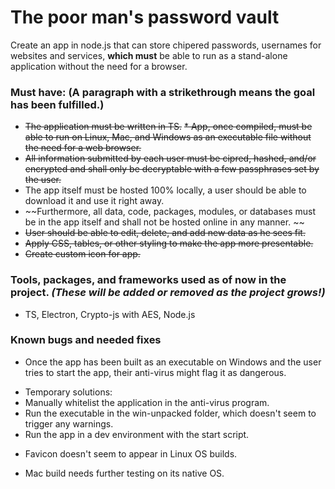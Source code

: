 # The poor man's password vault

Create an app in node.js that can store chipered passwords, usernames for websites and services, **which must** be able to run as a stand-alone application without the need for a browser.


### Must have: (A paragraph with a strikethrough means the goal has been fulfilled.)

* ~~The application must be written in TS.~~
~~* App, once compiled, must be able to run on Linux, Mac, and Windows as an executable file without the need for a web browser.~~
* ~~All information submitted by each user must be cipred, hashed, and/or encrypted and shall only be decryptable with a few passphrases set by the user.~~
* The app itself must be hosted 100% locally, a user should be able to download it and use it right away.
* ~~Furthermore, all data, code, packages, modules, or databases must be in the app itself and shall not be hosted online in any manner. ~~
* ~~User should be able to edit, delete, and add new data as he sees fit.~~
* ~~Apply CSS, tables, or other styling to make the app more presentable.~~
* ~~Create custom icon for app.~~

### Tools, packages, and frameworks used as of now in the project. *(These will be added or removed as the project grows!)*

* TS, Electron, Crypto-js with AES, Node.js

### Known bugs and needed fixes

* Once the app has been built as an executable on Windows and the user tries to start the app, their anti-virus might flag it as dangerous.
- Temporary solutions:
- Manually whitelist the application in the anti-virus program.
- Run the executable in the win-unpacked folder, which doesn't seem to trigger any warnings.
- Run the app in a dev environment with the start script.  

* Favicon doesn't seem to appear in Linux OS builds.

* Mac build needs further testing on its native OS.